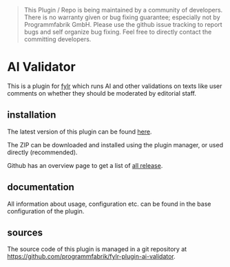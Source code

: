 > This Plugin / Repo is being maintained by a community of developers.
There is no warranty given or bug fixing guarantee; especially not by
Programmfabrik GmbH. Please use the github issue tracking to report bugs
and self organize bug fixing. Feel free to directly contact the committing
developers.

# AI Validator

This is a plugin for [fylr](https://documentation.fylr.cloud/docs) which runs AI and other validations on texts like user comments on whether they should be moderated by editorial staff.


## installation

The latest version of this plugin can be found [here](https://github.com/programmfabrik/fylr-plugin-ai-validator/releases/latest/download/ai-validator.zip).

The ZIP can be downloaded and installed using the plugin manager, or used directly (recommended).

Github has an overview page to get a list of [all release](https://github.com/programmfabrik/fylr-plugin-ai-validator/releases/).


## documentation

All information about usage, configuration etc. can be found in the base configuration of the plugin.


## sources

The source code of this plugin is managed in a git repository at <https://github.com/programmfabrik/fylr-plugin-ai-validator>.
